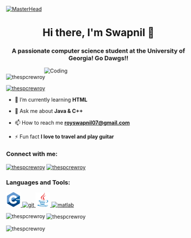 [![MasterHead](https://i.pinimg.com/originals/d4/81/f3/d481f3c72e283309071f79e01b05c06d.gif)](https://github.com/thespcrewroy)
<h1 align="center">Hi there, I'm Swapnil 👋</h1>
<h3 align="center">A passionate computer science student at the University of Georgia! Go Dawgs!!</h3>
<img align="right" alt="Coding" width="400" src="https://i.pinimg.com/originals/d4/81/f3/d481f3c72e283309071f79e01b05c06d.gif">

<p align="left"> <img src="https://komarev.com/ghpvc/?username=thespcrewroy&label=Profile%20views&color=0e75b6&style=flat" alt="thespcrewroy" /> </p>

<p align="left"> <a href="https://twitter.com/thespcrewroy" target="blank"><img src="https://img.shields.io/twitter/follow/thespcrewroy?logo=twitter&style=for-the-badge" alt="thespcrewroy" /></a> </p>

- 🌱 I’m currently learning **HTML**

- 💬 Ask me about **Java & C++**

- 📫 How to reach me **royswapnil07@gmail.com**

- ⚡ Fun fact **I love to travel and play guitar**

<h3 align="left">Connect with me:</h3>
<p align="left">
<a href="https://twitter.com/thespcrewroy" target="blank"><img align="center" src="https://raw.githubusercontent.com/rahuldkjain/github-profile-readme-generator/master/src/images/icons/Social/twitter.svg" alt="thespcrewroy" height="30" width="40" /></a>
<a href="https://www.leetcode.com/thespcrewroy" target="blank"><img align="center" src="https://raw.githubusercontent.com/rahuldkjain/github-profile-readme-generator/master/src/images/icons/Social/leet-code.svg" alt="thespcrewroy" height="30" width="40" /></a>
</p>

<h3 align="left">Languages and Tools:</h3>
<p align="left"> <a href="https://www.w3schools.com/cpp/" target="_blank" rel="noreferrer"> <img src="https://raw.githubusercontent.com/devicons/devicon/master/icons/cplusplus/cplusplus-original.svg" alt="cplusplus" width="40" height="40"/> </a> <a href="https://git-scm.com/" target="_blank" rel="noreferrer"> <img src="https://www.vectorlogo.zone/logos/git-scm/git-scm-icon.svg" alt="git" width="40" height="40"/> </a> <a href="https://www.java.com" target="_blank" rel="noreferrer"> <img src="https://raw.githubusercontent.com/devicons/devicon/master/icons/java/java-original.svg" alt="java" width="40" height="40"/> </a> <a href="https://www.mathworks.com/" target="_blank" rel="noreferrer"> <img src="https://upload.wikimedia.org/wikipedia/commons/2/21/Matlab_Logo.png" alt="matlab" width="40" height="40"/> </a> </p>

<p><img align="left" src="https://github-readme-stats.vercel.app/api/top-langs?username=thespcrewroy&show_icons=true&locale=en&layout=compact" alt="thespcrewroy" /></p>

<p>&nbsp;<img align="center" src="https://github-readme-stats.vercel.app/api?username=thespcrewroy&show_icons=true&locale=en" alt="thespcrewroy" /></p>

<p><img align="center" src="https://github-readme-streak-stats.herokuapp.com/?user=thespcrewroy&" alt="thespcrewroy" /></p>
